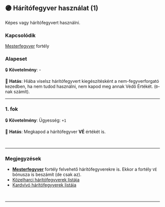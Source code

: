## 🟣 Hárítófegyver használat (1)

Képes vagy hárítófegyvert használni.

### Kapcsolódik

[Mesterfegyver](mesterfegyver.md) fortély

### Alapeset

🔒 **Követelmény**: -

🌟 **Hatás**: Hiába viselsz hárítófegyvert kiegészítésként a nem-fegyverforgató kezedben, ha nem tudod használni, nem kapod meg annak Védő Értékét. (`0`-nak számít).

---
### 1. fok

🔒 **Követelmény**: Ügyesség: `+1`

🌟 **Hatás**: Megkapod a hárítófegyver **VÉ** értékét is.

<br />

---
### Megjegyzések

- **[Mesterfegyver](mesterfegyver.md)** fortély felvehető hárítófegyverekre is. Ekkor a fortély `VÉ` bónusza is beszámít (de csak az).
- [Közelharci hárítófegyverek listája](../068_02_kozelharci_fegyverek.md#k%C3%B6zelharci-h%C3%A1r%C3%ADt%C3%B3fegyverek)
- [Kardvívó hárítófegyverek listája](../068_03_kardvivo_fegyverek.md#kard%C3%ADv%C3%B3-h%C3%A1r%C3%ADt%C3%B3fegyverek)

<br />

---
